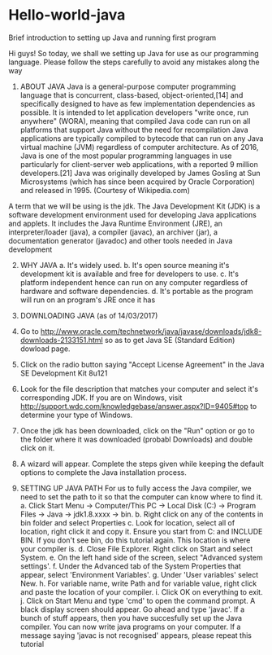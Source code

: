 # Hello-world-java
Brief introduction to setting up Java and running first program

Hi guys! 
So today, we shall we setting up Java for use as our programming language.
Please follow the steps carefully to avoid any mistakes along the way

1. ABOUT JAVA
   Java is a general-purpose computer programming language that is concurrent, class-based, object-oriented,[14] and specifically designed to have as few implementation dependencies as possible. It is intended to let application developers "write once, run anywhere" (WORA), meaning that compiled Java code can run on all platforms that support Java without the need for recompilation Java applications are typically compiled to bytecode that can run on any Java virtual machine (JVM) regardless of computer architecture. As of 2016, Java is one of the most popular programming languages in use particularly for client-server web applications, with a reported 9 million developers.[21] Java was originally developed by James Gosling at Sun Microsystems (which has since been acquired by Oracle Corporation) and released in 1995. (Courtesy of Wikipedia.com)

  A term that we will be using is the jdk. The Java Development Kit (JDK) is a software development environment used for developing Java applications and applets. It includes the Java Runtime Environment (JRE), an interpreter/loader (java), a compiler (javac), an archiver (jar), a documentation generator (javadoc) and other tools needed in Java development
  
2. WHY JAVA
  a. It's widely used.
  b. It's open source meaning it's development kit is available and free
    for developers to use.
  c. It's platform independent hence can run on any computer regardless of
     hardware and software dependencies.
   d. It's portable as the program will run on an program's JRE once it has 
     
3. DOWNLOADING JAVA (as of 14/03/2017)
  1. Go to http://www.oracle.com/technetwork/java/javase/downloads/jdk8-downloads-2133151.html so as to get Java SE (Standard              Edition) dowload page.
  2. Click on the radio button saying "Accept License Agreement" in the Java SE Development Kit 8u121
  3. Look for the file description that matches your computer and select it's corresponding JDK. If you are on Windows, visit http://support.wdc.com/knowledgebase/answer.aspx?ID=9405#top to determine your type of Windows.
  4. Once the jdk has been downloaded, click on the "Run" option or go to the folder where it was downloaded (probabl Downloads)
     and double click on it.
  5. A wizard will appear. Complete the steps given while keeping the default options to complete the Java       installation process.

4. SETTING UP JAVA PATH
   For us to fully access the Java compiler, we need to set the path to it so that the computer can know where to find it.
   a. Click Start Menu -> Computer/This PC -> Local Disk (C:) -> Program Files -> Java -> jdk1.8.xxxx -> bin.
   b. Right click on any of the contents in bin folder and select Properties
   c. Look for location, select all of location, right click it and copy it. Ensure you start from C: and INCLUDE BIN. If
      you don't see bin, do this tutorial again. This location is where your compiler is.
   d. Close File Explorer. Right click on Start and select System.
   e. On the left hand side of the screen, select "Advanced system settings'.
   f. Under the Advanced tab of the System Properties that appear, select 'Environment Variables'.
   g. Under 'User variables' select New.
   h. For variable name, write Path and for variable value, right click and paste the location of your compiler.
   i. Click OK on everything to exit.
   j. Click on Start Menu and type 'cmd' to open the command prompt. A black display screen should appear. Go ahead and type 'javac'. If a bunch of stuff appears, then you have succesfully set up the Java compiler. You can now write java programs on your computer. If a message saying 'javac is not recognised' appears, please repeat this tutorial
